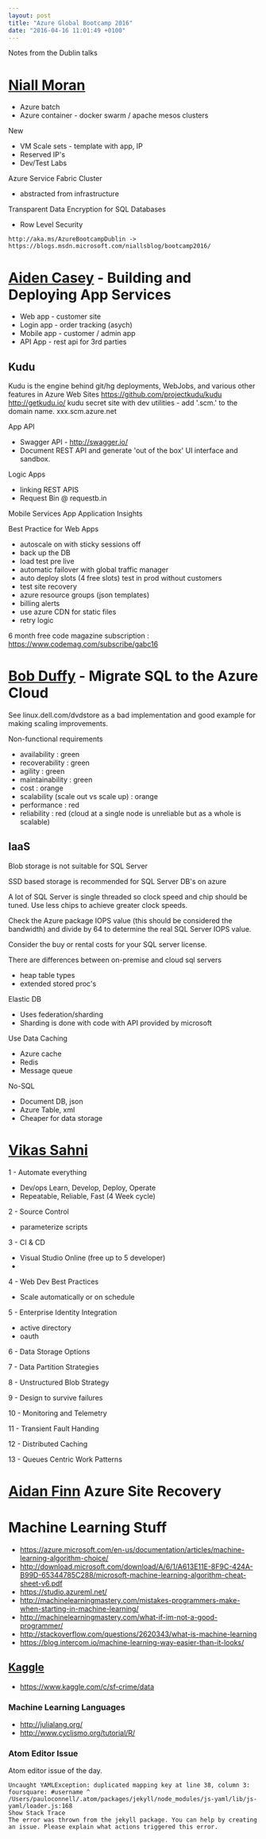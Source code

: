 ```yaml
---
layout: post
title: "Azure Global Bootcamp 2016"
date: "2016-04-16 11:01:49 +0100"
---
```


Notes from the Dublin talks

# [Niall Moran](https://twitter.com/niallermoran)

- Azure batch
- Azure container - docker swarm / apache mesos clusters

New
- VM Scale sets - template with app, IP
- Reserved IP's
- Dev/Test Labs

Azure Service Fabric Cluster
- abstracted from infrastructure

Transparent Data Encryption for SQL Databases
- Row Level Security

```
http://aka.ms/AzureBootcampDublin -> https://blogs.msdn.microsoft.com/niallsblog/bootcamp2016/
```

# [Aiden Casey](https://twitter.com/@aidanjcasey) - Building and Deploying App Services

- Web app - customer site
- Login app - order tracking (asych)
- Mobile app - customer / admin app
- API App - rest api for 3rd parties

## Kudu
Kudu is the engine behind git/hg deployments, WebJobs, and various other features in Azure Web Sites
https://github.com/projectkudu/kudu
http://getkudu.io/
kudu secret site with dev utilities - add '.scm.' to the domain name. xxx.scm.azure.net

App API
- Swagger API - http://swagger.io/
- Document REST API and generate 'out of the box' UI interface and sandbox.

Logic Apps
- linking REST APIS
- Request Bin @ requestb.in

Mobile Services App
Application Insights

Best Practice for Web Apps
- autoscale on with sticky sessions off
- back up the DB
- load test pre live
- automatic failover with global traffic manager
- auto deploy slots (4 free slots) test in prod without customers
- test site recovery
- azure resource groups (json templates)
- billing alerts
- use azure CDN for static files
- retry logic

6 month free code magazine subscription : https://www.codemag.com/subscribe/gabc16

# [Bob Duffy](https://twitter.com/bob_duffy) - Migrate SQL to the Azure Cloud

See linux.dell.com/dvdstore as a bad implementation and good example for making scaling improvements.

Non-functional requirements
- availability : green
- recoverability : green
- agility : green
- maintainability : green
- cost : orange
- scalability (scale out vs scale up) : orange
- performance : red
- reliability : red (cloud at a single node is unreliable but as a whole is scalable)

## IaaS

Blob storage is not suitable for SQL Server

SSD based storage is recommended for SQL Server DB's on azure

A lot of SQL Server is single threaded so clock speed and chip should be tuned. Use less chips to achieve greater clock speeds.

Check the Azure package IOPS value (this should be considered the bandwidth) and divide by 64 to determine the real SQL Server IOPS value.

Consider the buy or rental costs for your SQL server license.

There are differences between on-premise and cloud sql servers
- heap table types
- extended stored proc's

Elastic DB
- Uses federation/sharding
- Sharding is done with code with API provided by microsoft

Use Data Caching
- Azure cache
- Redis
- Message queue

No-SQL
- Document DB, json
- Azure Table, xml
- Cheaper for data storage

# [Vikas Sahni](https://twitter.com/search?q=sahnivi)

1 - Automate everything
- Dev/ops Learn, Develop, Deploy, Operate
- Repeatable, Reliable, Fast (4 Week cycle)

2 - Source Control
- parameterize scripts

3 - CI & CD
- Visual Studio Online (free up to 5 developer)
-
4 - Web Dev Best Practices
- Scale automatically or on schedule

5 - Enterprise Identity Integration
- active directory
- oauth

6 - Data Storage Options

7 - Data Partition Strategies

8 - Unstructured Blob Strategy

9 - Design to survive failures

10 - Monitoring and Telemetry

11 - Transient Fault Handing

12 - Distributed Caching

13 - Queues Centric Work Patterns

# [Aidan Finn](https://twitter.com/@joe_elway) Azure Site Recovery

# Machine Learning Stuff

- https://azure.microsoft.com/en-us/documentation/articles/machine-learning-algorithm-choice/
- http://download.microsoft.com/download/A/6/1/A613E11E-8F9C-424A-B99D-65344785C288/microsoft-machine-learning-algorithm-cheat-sheet-v6.pdf
- https://studio.azureml.net/
- http://machinelearningmastery.com/mistakes-programmers-make-when-starting-in-machine-learning/
- http://machinelearningmastery.com/what-if-im-not-a-good-programmer/
- http://stackoverflow.com/questions/2620343/what-is-machine-learning
- https://blog.intercom.io/machine-learning-way-easier-than-it-looks/

## [Kaggle](https://www.kaggle.com/)

- https://www.kaggle.com/c/sf-crime/data

### Machine Learning Languages
- http://julialang.org/
- http://www.cyclismo.org/tutorial/R/

### Atom Editor Issue

Atom editor issue of the day.

```
Uncaught YAMLException: duplicated mapping key at line 38, column 3: foursquare: #username ^
/Users/pauloconnell/.atom/packages/jekyll/node_modules/js-yaml/lib/js-yaml/loader.js:168
Show Stack Trace
The error was thrown from the jekyll package. You can help by creating an issue. Please explain what actions triggered this error.
```
